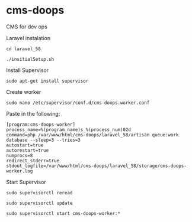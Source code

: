 # cms-doops
CMS for dev ops

Laravel instalation

    cd laravel_58

    ./insitialSetup.sh

Install Supervisor

    sudo apt-get install supervisor

Create worker

    sudo nano /etc/supervisor/conf.d/cms-doops.worker.conf
    
Paste in the following:

    [program:cms-doops-worker]
    process_name=%(program_name)s_%(process_num)02d
    command=php /var/www/html/cms-doops/laravel_58/artisan queue:work database --sleep=3 --tries=3
    autostart=true
    autorestart=true
    numprocs=8
    redirect_stderr=true
    stdout_logfile=/var/www/html/cms-doops/laravel_58/storage/cms-doops-worker.log
    
Start Supervisor

    sudo supervisorctl reread
    
    sudo supervisorctl update
    
    sudo supervisorctl start cms-doops-worker:*